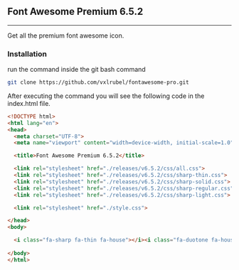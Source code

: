 ## Font Awesome Premium 6.5.2
------------------------------------------------------------
Get all the premium font awesome icon.

### Installation

run the command inside the git bash command
```bash
git clone https://github.com/vxlrubel/fontawesome-pro.git
```

After executing the command you will see the following code in the index.html file.

```html
<!DOCTYPE html>
<html lang="en">
<head>
  <meta charset="UTF-8">
  <meta name="viewport" content="width=device-width, initial-scale=1.0">

  <title>Font Awesome Premium 6.5.2</title>

  <link rel="stylesheet" href="./releases/v6.5.2/css/all.css">
  <link rel="stylesheet" href="./releases/v6.5.2/css/sharp-thin.css">
  <link rel="stylesheet" href="./releases/v6.5.2/css/sharp-solid.css">
  <link rel="stylesheet" href="./releases/v6.5.2/css/sharp-regular.css">
  <link rel="stylesheet" href="./releases/v6.5.2/css/sharp-light.css">

  <link rel="stylesheet" href="./style.css">

</head>
<body>

  <i class="fa-sharp fa-thin fa-house"></i><i class="fa-duotone fa-house"></i>
  
</body>
</html>

```